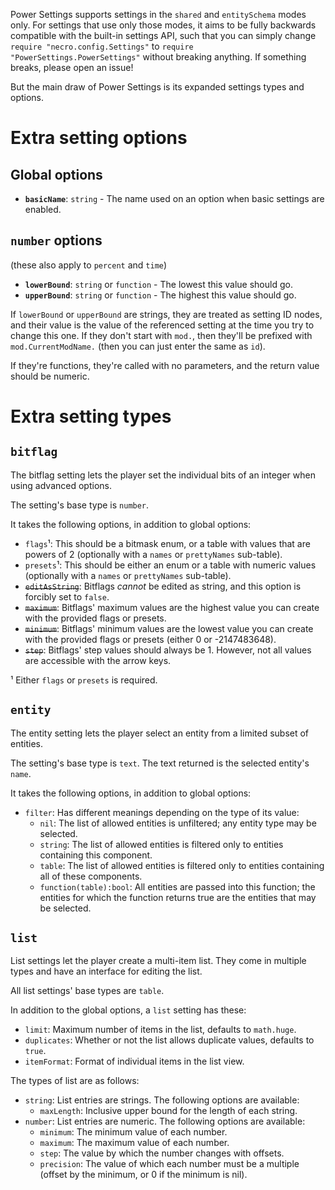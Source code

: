 Power Settings supports settings in the `shared` and `entitySchema` modes only. For settings that use only those modes, it aims to be fully backwards compatible with the built-in settings API, such that you can simply change `require "necro.config.Settings"` to `require "PowerSettings.PowerSettings"` without breaking anything. If something breaks, please open an issue!

But the main draw of Power Settings is its expanded settings types and options.

# Extra setting options

## Global options
* **`basicName`**: `string` - The name used on an option when basic settings are enabled.

## `number` options
(these also apply to `percent` and `time`)

* **`lowerBound`**: `string` or `function` - The lowest this value should go.
* **`upperBound`**: `string` or `function` - The highest this value should go.

If `lowerBound` or `upperBound` are strings, they are treated as setting ID nodes, and their value is the value of the referenced setting at the time you try to change this one. If they don't start with `mod.`, then they'll be prefixed with `mod.CurrentModName.` (then you can just enter the same as `id`).

If they're functions, they're called with no parameters, and the return value should be numeric.

# Extra setting types

## `bitflag`
The bitflag setting lets the player set the individual bits of an integer when using advanced options.

The setting's base type is `number`. 

It takes the following options, in addition to global options:

* `flags`¹: This should be a bitmask enum, or a table with values that are powers of 2 (optionally with a `names` or `prettyNames` sub-table).
* `presets`¹: This should be either an enum or a table with numeric values (optionally with a `names` or `prettyNames` sub-table).
* ~~`editAsString`~~: Bitflags *cannot* be edited as string, and this option is forcibly set to `false`.
* ~~`maximum`~~: Bitflags' maximum values are the highest value you can create with the provided flags or presets.
* ~~`minimum`~~: Bitflags' minimum values are the lowest value you can create with the provided flags or presets (either 0 or -2147483648).
* ~~`step`~~: Bitflags' step values should always be 1. However, not all values are accessible with the arrow keys.

¹ Either `flags` or `presets` is required.

## `entity`
The entity setting lets the player select an entity from a limited subset of entities.

The setting's base type is `text`. The text returned is the selected entity's `name`.

It takes the following options, in addition to global options:

* `filter`: Has different meanings depending on the type of its value:
  * `nil`: The list of allowed entities is unfiltered; any entity type may be selected.
  * `string`: The list of allowed entities is filtered only to entities containing this component.
  * `table`: The list of allowed entities is filtered only to entities containing all of these components.
  * `function(table):bool`: All entities are passed into this function; the entities for which the function returns true are the entities that may be selected.

## `list`
List settings let the player create a multi-item list. They come in multiple types and have an interface for editing the list.

All list settings' base types are `table`.

In addition to the global options, a `list` setting has these:

* `limit`: Maximum number of items in the list, defaults to `math.huge`.
* `duplicates`: Whether or not the list allows duplicate values, defaults to `true`.
* `itemFormat`: Format of individual items in the list view.

The types of list are as follows:

* `string`: List entries are strings. The following options are available:
  * `maxLength`: Inclusive upper bound for the length of each string.
* `number`: List entries are numeric. The following options are available:
  * `minimum`: The minimum value of each number.
  * `maximum`: The maximum value of each number.
  * `step`: The value by which the number changes with offsets.
  * `precision`: The value of which each number must be a multiple (offset by the minimum, or 0 if the minimum is nil).